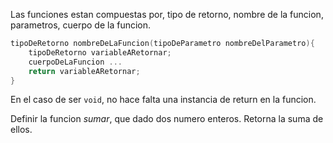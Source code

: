 Las funciones estan compuestas por, tipo de retorno, nombre de la funcion, parametros, cuerpo de la funcion.

``` c
tipoDeRetorno nombreDeLaFuncion(tipoDeParametro nombreDelParametro){
    tipoDeRetorno variableARetornar;
    cuerpoDeLaFuncion ...
    return variableARetornar;
}
```

En el caso de ser `void`, no hace falta una instancia de return en la funcion.



Definir la funcion _sumar_, que dado dos numero enteros. Retorna la suma de ellos.